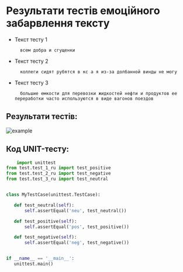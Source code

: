 # Результати тестів емоційного забарвлення тексту

+ Текст тесту 1
  
        всем добра и сгущенки
        
+ Текст тесту 2
        
        коллеги сидят рубятся в кс а я из-за долбанной винды не могу

+ Текст тесту 3
    
        большие емкости для перевозки жидкостей нефти и продуктов ее переработки часто используются в виде вагонов поездов  


 ## Результати тестів:
![example](../doc/test.jpg)


 ## Код UNIT-тесту:
 ```python
     import unittest
from test.test_1_ru import test_positive
from test.test_2_ru import test_negative
from test.test_3_ru import test_neutral


class MyTestCase(unittest.TestCase):

    def test_neutral(self):
        self.assertEqual('neu', test_neutral())

    def test_positive(self):
        self.assertEqual('pos', test_positive())

    def test_negative(self):
        self.assertEqual('neg', test_negative())


if __name__ == '__main__':
    unittest.main()
```
